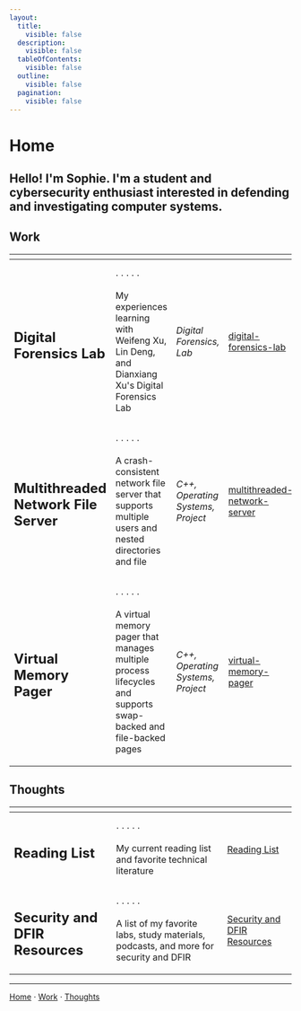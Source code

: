 ```yaml
---
layout:
  title:
    visible: false
  description:
    visible: false
  tableOfContents:
    visible: false
  outline:
    visible: false
  pagination:
    visible: false
---
```


# Home

## Hello! I'm Sophie. I'm a student and cybersecurity enthusiast interested in defending and investigating computer systems.

## Work

<table data-column-title-hidden data-view="cards">
  <thead><tr><th></th><th></th><th></th><th data-hidden data-card-target data-type="content-ref"></th></tr></thead>
  <tbody>
    <tr><td><h2>Digital Forensics Lab</h2></td><td><p>⋅ ⋅ ⋅ ⋅ ⋅</p><p>My experiences learning with Weifeng Xu, Lin Deng, and Dianxiang Xu's Digital Forensics Lab</p></td><td><em>Digital Forensics, Lab</em></td><td><a href="https://app.gitbook.com/s/WaFS755Q4sf02CxLcghQ/digital-forensics-lab">digital-forensics-lab</a></td></tr>
    <tr><td><h2>Multithreaded Network File Server</h2></td><td><p>⋅ ⋅ ⋅ ⋅ ⋅</p><p>A crash-consistent network file server that supports multiple users and nested directories and file</p></td><td><em>C++, Operating Systems, Project</em></td><td><a href="https://app.gitbook.com/s/WaFS755Q4sf02CxLcghQ/class-project-descriptions/multithreaded-network-server">multithreaded-network-server</a></td></tr><tr><td><h2>Virtual Memory Pager</h2></td><td><p>⋅ ⋅ ⋅ ⋅ ⋅</p><p>A virtual memory pager that manages multiple process lifecycles and supports swap-backed and file-backed pages</p></td><td><em>C++, Operating Systems, Project</em></td><td><a href="https://app.gitbook.com/s/WaFS755Q4sf02CxLcghQ/class-project-descriptions/virtual-memory-pager">virtual-memory-pager</a></td></tr>
  </tbody>
</table>

## Thoughts

<table data-view="cards"><thead><tr><th></th><th></th><th data-hidden data-card-target data-type="content-ref"></th></tr></thead><tbody><tr><td><h2>Reading List</h2></td><td><p>⋅ ⋅ ⋅ ⋅ ⋅</p><p>My current reading list and favorite technical literature</p></td><td><a href="https://app.gitbook.com/s/s4QQPMntQ25hmJToKSOu/readme">Reading List</a></td></tr><tr><td><h2>Security and DFIR Resources</h2></td><td><p>⋅ ⋅ ⋅ ⋅ ⋅</p><p>A list of my favorite labs, study materials, podcasts, and more for security and DFIR</p></td><td><a href="https://app.gitbook.com/s/s4QQPMntQ25hmJToKSOu/security-and-dfir-resources">Security and DFIR Resources</a></td></tr></tbody></table>

***

[Home](https://app.gitbook.com/o/0kO27okC5uVB9ALX3rho/s/036xtfEIzcEdGegONXWM/) ⋅ [Work](https://app.gitbook.com/o/0kO27okC5uVB9ALX3rho/s/WaFS755Q4sf02CxLcghQ/) ⋅ [Thoughts](https://app.gitbook.com/o/0kO27okC5uVB9ALX3rho/s/s4QQPMntQ25hmJToKSOu/)
